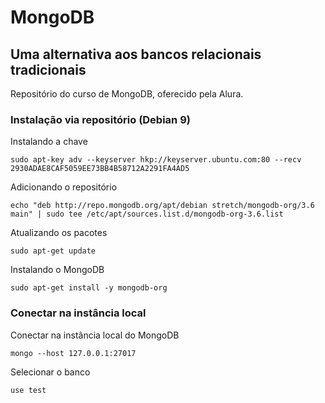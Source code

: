 # MongoDB

## Uma alternativa aos bancos relacionais tradicionais

Repositório do curso de MongoDB, oferecido pela Alura.

### Instalação via repositório (Debian 9)

Instalando a chave
```
sudo apt-key adv --keyserver hkp://keyserver.ubuntu.com:80 --recv 2930ADAE8CAF5059EE73BB4B58712A2291FA4AD5
```

Adicionando o repositório
```
echo "deb http://repo.mongodb.org/apt/debian stretch/mongodb-org/3.6 main" | sudo tee /etc/apt/sources.list.d/mongodb-org-3.6.list
```

Atualizando os pacotes
```
sudo apt-get update
```

Instalando o MongoDB
```
sudo apt-get install -y mongodb-org
```

### Conectar na instância local

Conectar na instância local do MongoDB
```
mongo --host 127.0.0.1:27017
```

Selecionar o banco
```
use test
```
